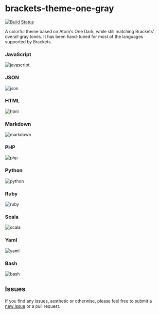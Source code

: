 # brackets-theme-one-gray

[![Build Status](https://travis-ci.org/catdad/brackets-theme-one-gray.svg?branch=master)](https://travis-ci.org/catdad/brackets-theme-one-gray)

A colorful theme based on Atom's One Dark, while still matching Brackets' overall gray tones. It has been hand-tuned for most of the languages supported by Brackets.

### JavaScript
![javascript]

### JSON
![json]

### HTML
![html]

### Markdown
![markdown]

### PHP
![php]

### Python
![python]

### Ruby
![ruby]

### Scala
![scala]

### Yaml
![yaml]

### Bash
![bash]

## Issues

If you find any issues, aesthetic or otherwise, please feel free to submit a [new issue](https://github.com/catdad/brackets-theme-one-gray/issues/new) or a pull request.

[javascript]: https://cloud.githubusercontent.com/assets/2205537/20327931/5dc88680-ab5d-11e6-995e-d9f48bf06a25.png
[json]: https://cloud.githubusercontent.com/assets/2205537/20330288/aab98ee0-ab6b-11e6-9b77-7b28f458273c.png
[html]: https://cloud.githubusercontent.com/assets/2205537/20330296/b5405e8e-ab6b-11e6-846c-61e9ead15726.png
[markdown]: https://cloud.githubusercontent.com/assets/2205537/20330302/be05854e-ab6b-11e6-9293-eecf591c2882.png
[php]: https://cloud.githubusercontent.com/assets/2205537/20330351/310edcc0-ab6c-11e6-8f82-26dfbb4364f7.png
[python]: https://cloud.githubusercontent.com/assets/2205537/20330354/36b7a594-ab6c-11e6-9f09-57225145c304.png
[ruby]: https://cloud.githubusercontent.com/assets/2205537/20330363/456cc524-ab6c-11e6-8613-1f76f9a0019b.png
[scala]: https://cloud.githubusercontent.com/assets/2205537/20330365/4a382440-ab6c-11e6-9495-775c5dfb0371.png
[yaml]: https://cloud.githubusercontent.com/assets/2205537/20330369/4e7cfa6c-ab6c-11e6-9694-15da832deff7.png
[bash]: https://cloud.githubusercontent.com/assets/2205537/20330370/52a841d2-ab6c-11e6-8f39-24f0bca16115.png
